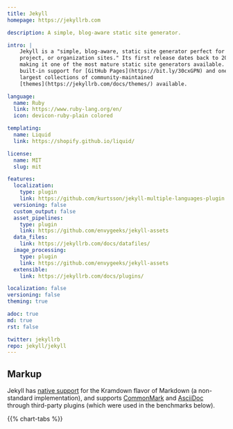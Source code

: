 ```yaml
---
title: Jekyll
homepage: https://jekyllrb.com

description: A simple, blog-aware static site generator.

intro: |
    Jekyll is a "simple, blog-aware, static site generator perfect for personal,
    project, or organization sites." Its first release dates back to 2009,
    making it one of the most mature static site generators available. It has
    built-in support for [GitHub Pages](https://bit.ly/30cxGPN) and one of the
    largest collections of community-maintained
    [themes](https://jekyllrb.com/docs/themes/) available.

language:
  name: Ruby
  link: https://www.ruby-lang.org/en/
  icon: devicon-ruby-plain colored

templating:
  name: Liquid
  link: https://shopify.github.io/liquid/

license:
  name: MIT
  slug: mit

features:
  localization:
    type: plugin
    link: https://github.com/kurtsson/jekyll-multiple-languages-plugin
  versioning: false
  custom_output: false
  asset_pipelines:
    type: plugin
    link: https://github.com/envygeeks/jekyll-assets
  data_files:
    link: https://jekyllrb.com/docs/datafiles/
  image_processing:
    type: plugin
    link: https://github.com/envygeeks/jekyll-assets
  extensible:
    link: https://jekyllrb.com/docs/plugins/

localization: false
versioning: false
theming: true

adoc: true
md: true
rst: false

twitter: jekyllrb
repo: jekyll/jekyll
---
```


## Markup

Jekyll has [native support][1] for the Kramdown flavor of Markdown (a non-standard implementation), and supports
[CommonMark][3] and [AsciiDoc][2] through third-party plugins (which were used in
the benchmarks below).

{{% chart-tabs %}}

[1]: https://jekyllrb.com/docs/configuration/markdown/#custom-markdown-processors
[2]: https://github.com/asciidoctor/jekyll-asciidoc
[3]: https://github.com/github/jekyll-commonmark-ghpages
